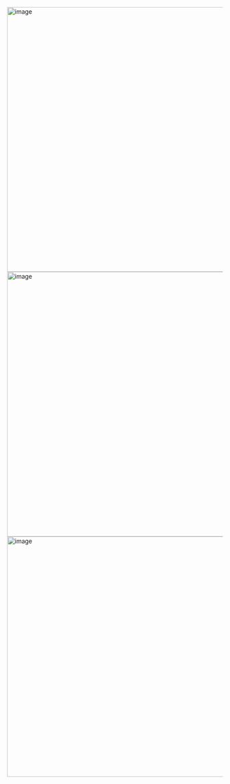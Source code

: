 <img width="815" height="617" alt="image" src="https://github.com/user-attachments/assets/a09881f5-3493-45a1-aa67-2f374e5d18d0" />
<img width="815" height="617" alt="image" src="https://github.com/user-attachments/assets/cad6aa89-7062-453e-b02a-79eeaa2fa6ca" />
<img width="572" height="560" alt="image" src="https://github.com/user-attachments/assets/020ba6c8-a111-40e5-a215-4c527e4bc61f" />
